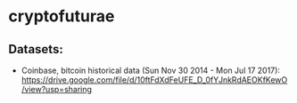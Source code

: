 # cryptofuturae

## Datasets:
* Coinbase, bitcoin historical data (Sun Nov 30 2014 - Mon Jul 17 2017): https://drive.google.com/file/d/10ftFdXdFeUFE_D_0fYJnkRdAEOKfKewO/view?usp=sharing